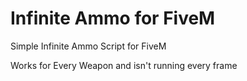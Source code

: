 # Infinite Ammo for FiveM
Simple Infinite Ammo Script for FiveM

Works for Every Weapon and isn't running every frame
